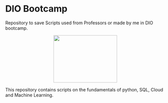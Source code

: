 # DIO Bootcamp
Repository to save Scripts used from Professors or made by me in DIO bootcamp.
<p align= 'center'> <img src='https://hermes.digitalinnovation.one/assets/diome/logo.png' height="150px" width="200"/> </p>
This repository contains scripts on the fundamentals of python, SQL, Cloud and Machine Learning.
